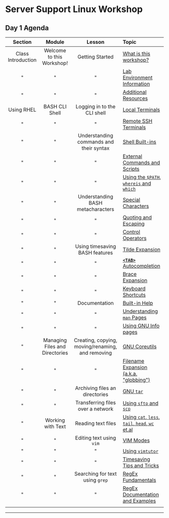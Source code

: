 # Server Support Linux Workshop

## Day 1 Agenda

| **Section** | **Module** | **Lesson** | **Topic** |
| :---------: | :--------: | :--------: | :-------- |
| Class Introduction | Welcome to this Workshop! | Getting Started | [What is this workshop? ](../WSINSTRO.md) |
| " | " | " | [Lab Environment Information](../WSLABINFO.md) |
| " | " | " | [Additional Resources](../WSRESROURCES.md) |
| Using RHEL | BASH CLI Shell | Logging in to the CLI shell | [Local Terminals](./topic_1.md) |
| " | " | " | [Remote SSH Terminals](./topic_2.md) |
| " | " | Understanding commands and their syntax | [Shell Built-ins](topic_3.md) |
| " | " | " | [External Commands and Scripts](./topic_4.md) |
| " | " | " | [Using the `$PATH`, `whereis` and `which` ](topic_5.md)  |
| " | " | Understanding BASH metacharacters | [Special Characters](topic_6.md) |
| " | " | " | [Quoting and Escaping](topic_7.md) |
| " | " | " | [Control Operators](topic_8.md) |
| " | " | Using timesaving BASH features | [Tilde Expansion](topic_9.md) |
| " | " | " | [ **`<TAB>`** Autocompletion](topic_10.md) |
| " | " | " | [Brace Expansion](topic_11.md) |
| " | " | " | [Keyboard Shortcuts](topic_12.md) |
| " | " | Documentation | [Built-in Help](topic_13.md) |
| " | " | " | [Understanding  `man` Pages](topic_14.md) |
| " | " | " | [Using GNU Info pages](topic_15.md) |
| " | Managing Files and Directories | Creating, copying, moving/renaming, and removing | [GNU Coreutils](topic_16.md) |
| " | " | " | [Filename Expansion (a.k.a. "globbing")](topic_17.md) |
| " | " | Archiving files an directories | [GNU `tar` ](topic_18.md) |
| " | " | Transferring files over a network | [Using `sftp` and `scp` ](topic_19.md) |
| " | Working with Text | Reading text files | [Using `cat`, `less`, `tail`, `head`, `wc` et.al](topic_20.md) |
| " | " | Editing text using `vim` | [VIM Modes](topic_21.md) |
| " | " | " | [Using `vimtutor` ](topic_22.md) |
| " | " | " | [Timesaving Tips and Tricks](topic_23.md) |
| " | " | Searching for text using `grep` | [RegEx Fundamentals](topic_24.md) |
| " | " | " | [RegEx Documentation and Examples](topic_25.md) |
||||

*****
